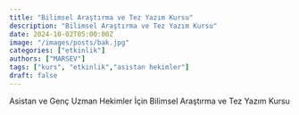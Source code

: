 ```yaml
---
title: "Bilimsel Araştırma ve Tez Yazım Kursu"
description: "Bilimsel Araştırma ve Tez Yazım Kursu"
date: 2024-10-02T05:00:00Z
image: "/images/posts/bak.jpg"
categories: ["etkinlik"]
authors: ["MARSEV"]
tags: ["kurs", "etkinlik","asistan hekimler"]
draft: false
---
```


Asistan ve Genç Uzman Hekimler İçin Bilimsel Araştırma ve Tez Yazım Kursu